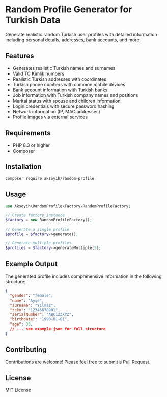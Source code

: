 # Random Profile Generator for Turkish Data

Generate realistic random Turkish user profiles with detailed information including personal details, addresses, bank accounts, and more.

## Features

- Generates realistic Turkish names and surnames
- Valid TC Kimlik numbers
- Realistic Turkish addresses with coordinates
- Turkish phone numbers with common mobile devices
- Bank account information with Turkish banks
- Job information with Turkish company names and positions
- Marital status with spouse and children information
- Login credentials with secure password hashing
- Network information (IP, MAC addresses)
- Profile images via external services

## Requirements

- PHP 8.3 or higher
- Composer

## Installation

```bash
composer require aksoyih/random-profile
```

## Usage

```php
use Aksoyih\RandomProfile\Factory\RandomProfileFactory;

// Create factory instance
$factory = new RandomProfileFactory();

// Generate a single profile
$profile = $factory->generate();

// Generate multiple profiles
$profiles = $factory->generateMultiple(5);
```

## Example Output

The generated profile includes comprehensive information in the following structure:

```json
{
  "gender": "female",
  "name": "Ayşe",
  "surname": "Yılmaz",
  "tckn": "12345678901",
  "serialNumber": "ABC123XYZ",
  "birthdate": "1990-01-01",
  "age": 33,
  // ... see example.json for full structure
}
```

## Contributing

Contributions are welcome! Please feel free to submit a Pull Request.

## License

MIT License